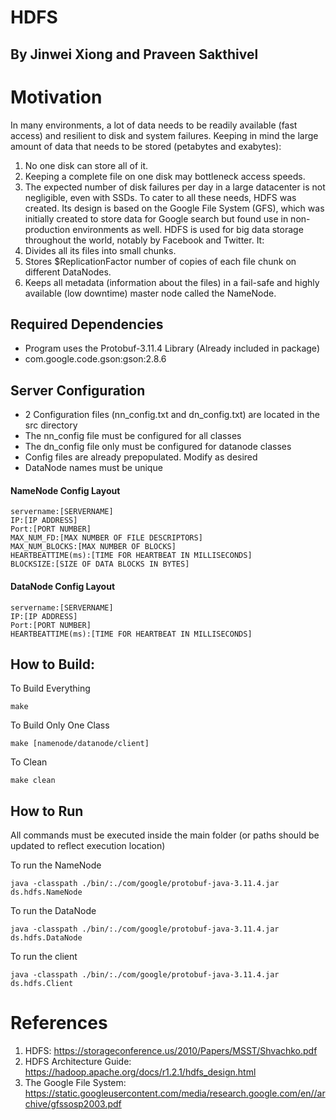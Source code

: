 # HDFS
## By Jinwei Xiong and Praveen Sakthivel 

# Motivation
In many environments, a lot of data needs to be readily available (fast access) and resilient to disk and system
failures. Keeping in mind the large amount of data that needs to be stored (petabytes and exabytes):
1. No one disk can store all of it.
2. Keeping a complete file on one disk may bottleneck access speeds.
3. The expected number of disk failures per day in a large datacenter is not negligible, even with SSDs.
To cater to all these needs, HDFS was created. Its design is based on the Google File System (GFS), which was
initially created to store data for Google search but found use in non-production environments as well. HDFS is
used for big data storage throughout the world, notably by Facebook and Twitter. It:
1. Divides all its files into small chunks.
2. Stores $ReplicationFactor number of copies of each file chunk on different DataNodes.
3. Keeps all metadata (information about the files) in a fail-safe and highly available (low downtime) master node
called the NameNode.

## Required Dependencies
- Program uses the Protobuf-3.11.4 Library (Already included in package)
- com.google.code.gson:gson:2.8.6

## Server Configuration
- 2 Configuration files (nn_config.txt and dn_config.txt) are located in the src directory
- The nn_config file must be configured for all classes
- The dn_config file only must be configured for datanode classes
- Config files are already prepopulated. Modify as desired
- DataNode names must be unique

#### NameNode Config Layout
```
servername:[SERVERNAME]
IP:[IP ADDRESS]
Port:[PORT NUMBER]
MAX_NUM_FD:[MAX NUMBER OF FILE DESCRIPTORS]
MAX_NUM_BLOCKS:[MAX NUMBER OF BLOCKS]
HEARTBEATTIME(ms):[TIME FOR HEARTBEAT IN MILLISECONDS]
BLOCKSIZE:[SIZE OF DATA BLOCKS IN BYTES]
```

#### DataNode Config Layout
```
servername:[SERVERNAME]
IP:[IP ADDRESS]
Port:[PORT NUMBER]
HEARTBEATTIME(ms):[TIME FOR HEARTBEAT IN MILLISECONDS]
```
## How to Build:
To Build Everything
```
make
```
To Build Only One Class
```
make [namenode/datanode/client]
```
To Clean
```
make clean
```

## How to Run
All commands must be executed inside the main folder (or paths should be updated to reflect execution location)

To run the NameNode
```
java -classpath ./bin/:./com/google/protobuf-java-3.11.4.jar ds.hdfs.NameNode
```

To run the DataNode
```
java -classpath ./bin/:./com/google/protobuf-java-3.11.4.jar ds.hdfs.DataNode
```

To run the client
```
java -classpath ./bin/:./com/google/protobuf-java-3.11.4.jar ds.hdfs.Client
```
# References
1. HDFS: https://storageconference.us/2010/Papers/MSST/Shvachko.pdf
2. HDFS Architecture Guide: https://hadoop.apache.org/docs/r1.2.1/hdfs_design.html
3. The Google File System: https://static.googleusercontent.com/media/research.google.com/en//archive/gfssosp2003.pdf
